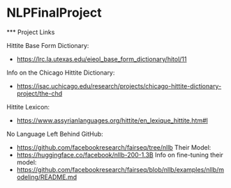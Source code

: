 # NLPFinalProject

*** Project Links 

Hittite Base Form Dictionary:
*	https://lrc.la.utexas.edu/eieol_base_form_dictionary/hitol/11

Info on the Chicago Hittite Dictionary:
*	https://isac.uchicago.edu/research/projects/chicago-hittite-dictionary-project/the-chd

Hittite Lexicon:
*	https://www.assyrianlanguages.org/hittite/en_lexique_hittite.htm#l

No Language Left Behind GitHub:
* https://github.com/facebookresearch/fairseq/tree/nllb
Their Model: 
* https://huggingface.co/facebook/nllb-200-1.3B
Info on fine-tuning their model:
* https://github.com/facebookresearch/fairseq/blob/nllb/examples/nllb/modeling/README.md


